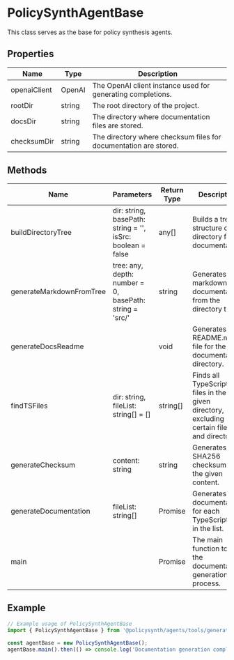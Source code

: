 # PolicySynthAgentBase

This class serves as the base for policy synthesis agents.

## Properties

| Name          | Type   | Description               |
|---------------|--------|---------------------------|
| openaiClient  | OpenAI | The OpenAI client instance used for generating completions. |
| rootDir       | string | The root directory of the project. |
| docsDir       | string | The directory where documentation files are stored. |
| checksumDir   | string | The directory where checksum files for documentation are stored. |

## Methods

| Name                  | Parameters                        | Return Type | Description                 |
|-----------------------|-----------------------------------|-------------|-----------------------------|
| buildDirectoryTree    | dir: string, basePath: string = '', isSrc: boolean = false | any[] | Builds a tree structure of the directory for documentation. |
| generateMarkdownFromTree | tree: any, depth: number = 0, basePath: string = 'src/' | string | Generates markdown documentation from the directory tree. |
| generateDocsReadme    |                                   | void        | Generates the README.md file for the documentation directory. |
| findTSFiles           | dir: string, fileList: string[] = [] | string[]    | Finds all TypeScript files in the given directory, excluding certain files and directories. |
| generateChecksum      | content: string                    | string      | Generates a SHA256 checksum for the given content. |
| generateDocumentation | fileList: string[]                 | Promise<void> | Generates documentation for each TypeScript file in the list. |
| main                  |                                   | Promise<void> | The main function to run the documentation generation process. |

## Example

```typescript
// Example usage of PolicySynthAgentBase
import { PolicySynthAgentBase } from '@policysynth/agents/tools/generateDocumentation.js';

const agentBase = new PolicySynthAgentBase();
agentBase.main().then(() => console.log('Documentation generation complete.'));
```